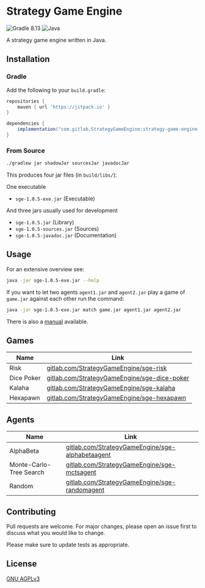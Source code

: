 # Strategy Game Engine
![Gradle 8.13](https://img.shields.io/badge/Gradle-02303A.svg?style=for-the-badge&logo=Gradle&logoColor=white&label=8.13) ![Java](https://img.shields.io/badge/java-%23ED8B00.svg?style=for-the-badge&logo=java&logoColor=white&label=1.11)

A strategy game engine written in Java.

## Installation

### Gradle

Add the following to your `build.gradle`:

```build.gradle
repositories {
    maven { url 'https://jitpack.io' }
}

dependencies {
    implementation("com.gitlab.StrategyGameEngine:strategy-game-engine:v1.0.5")
}

```
### From Source

```bash
./gradlew jar shadowJar sourcesJar javadocJar
```

This produces four jar files (in `build/libs/`):

One executable

- `sge-1.0.5-exe.jar` (Executable)

And three jars usually used for development

- `sge-1.0.5.jar` (Library)
- `sge-1.0.5-sources.jar` (Sources)
- `sge-1.0.5-javadoc.jar` (Documentation)

## Usage

For an extensive overview see:
```bash
java -jar sge-1.0.5-exe.jar --help
```

If you want to let two agents `agent1.jar` and `agent2.jar` play a game of
`game.jar` against each other run the command:

```bash
java -jar sge-1.0.5-exe.jar match game.jar agent1.jar agent2.jar
```

There is also a [manual](https://github.com/Entze/Strategy-Game-Engine/releases/download/v1.0.4/SGE-MANUAL.pdf) available.

## Games

| Name | Link |
|---|---|
| Risk  | [gitlab.com/StrategyGameEngine/sge-risk](https://gitlab.com/StrategyGameEngine/sge-risk) |
| Dice Poker | [gitlab.com/StrategyGameEngine/sge-dice-poker](https://gitlab.com/StrategyGameEngine/sge-dice-poker) |
| Kalaha | [gitlab.com/StrategyGameEngine/sge-kalaha](https://gitlab.com/StrategyGameEngine/sge-kalaha) |
| Hexapawn | [gitlab.com/StrategyGameEngine/sge-hexapawn](https://gitlab.com/StrategyGameEngine/sge-hexapawn) |

## Agents

| Name | Link |
|---|---|
| AlphaBeta | [gitlab.com/StrategyGameEngine/sge-alphabetaagent](https://gitlab.com/StrategyGameEngine/sge-alphabetaagent) |
| Monte-Carlo-Tree Search | [gitlab.com/StrategyGameEngine/sge-mctsagent](https://gitlab.com/StrategyGameEngine/sge-mctsagent) |
| Random | [gitlab.com/StrategyGameEngine/sge-randomagent](https://gitlab.com/StrategyGameEngine/sge-randomagent) |

## Contributing

Pull requests are welcome. For major changes, please open an issue first to
discuss what you would like to change.

Please make sure to update tests as appropriate.

## License
[GNU AGPLv3](https://choosealicense.com/licenses/agpl-3.0/)
